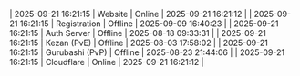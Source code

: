 | 2025-09-21 16:21:15 | Website | Online | 2025-09-21 16:21:12 |
| 2025-09-21 16:21:15 | Registration | Offline | 2025-09-09 16:40:23 |
| 2025-09-21 16:21:15 | Auth Server | Offline | 2025-08-18 09:33:31 |
| 2025-09-21 16:21:15 | Kezan (PvE) | Offline | 2025-08-03 17:58:02 |
| 2025-09-21 16:21:15 | Gurubashi (PvP) | Offline | 2025-08-23 21:44:06 |
| 2025-09-21 16:21:15 | Cloudflare | Online | 2025-09-21 16:21:12 |
